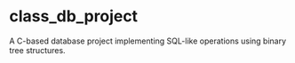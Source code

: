 # class_db_project
A C-based database project implementing SQL-like operations using binary tree structures.
